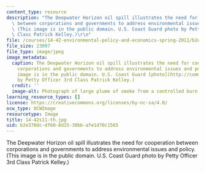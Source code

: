 ```yaml
---
content_type: resource
description: "The Deepwater Horizon oil spill illustrates the need for cooperation\
  \ between corporations and governments to address environmental issues and policy.\
  \ (This image is in the public domain. U.S. Coast Guard photo by Petty Officer 3rd\
  \ Class Patrick Kelley.)\r\n"
file: /courses/14-42-environmental-policy-and-economics-spring-2011/b2e370dcdf608d1530bbafe1d70c1565_14-42s11-th.jpg
file_size: 23097
file_type: image/jpeg
image_metadata:
  caption: The Deepwater Horizon oil spill illustrates the need for cooperation between
    corporations and governments to address environmental issues and policy. (This
    image is in the public domain. U.S. Coast Guard [photo](http://commons.wikimedia.org/wiki/File:Defense.gov_photo_essay_100506-N-6070S-346.jpg)
    by Petty Officer 3rd Class Patrick Kelley.)
  credit: ''
  image-alt: Photograph of large plume of smoke from a controlled burn of an oil spill.
learning_resource_types: []
license: https://creativecommons.org/licenses/by-nc-sa/4.0/
ocw_type: OCWImage
resourcetype: Image
title: 14-42s11-th.jpg
uid: b2e370dc-df60-8d15-30bb-afe1d70c1565
---
```

The Deepwater Horizon oil spill illustrates the need for cooperation between corporations and governments to address environmental issues and policy. (This image is in the public domain. U.S. Coast Guard photo by Petty Officer 3rd Class Patrick Kelley.)
